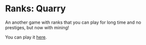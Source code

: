 # Ranks: Quarry
An another game with ranks that you can play for long time and no prestiges, but now with mining!

You can play it [here](https://aarextiaokhiao.github.io/Ranks-Quarry/).